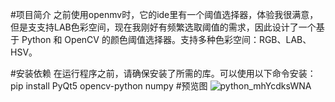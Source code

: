 #项目简介
之前使用openmv时，它的ide里有一个阈值选择器，体验我很满意，但是支支持LAB色彩空间，现在我刚好有频繁选取阈值的需求，因此设计了一个基于 Python 和 OpenCV 的颜色阈值选择器。支持多种色彩空间：RGB、LAB、HSV。

#安装依赖
在运行程序之前，请确保安装了所需的库。可以使用以下命令安装：
pip install PyQt5 opencv-python numpy
#预览图
![python_mhYcdksWNA](https://github.com/user-attachments/assets/51d4349f-8744-43fb-aab8-d50b0fd4326d)
